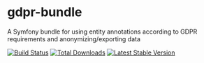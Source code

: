 # gdpr-bundle
A Symfony bundle for using entity annotations according to GDPR requirements and anonymizing/exporting data

[![Build Status](https://travis-ci.org/superbrave/gdpr-bundle.svg?branch=master)](https://travis-ci.org/superbrave/gdpr-bundle)
[![Total Downloads](https://poser.pugx.org/superbrave/gdpr-bundle/downloads.svg)](https://packagist.org/packages/superbrave/gdpr-bundle)
[![Latest Stable Version](https://poser.pugx.org/superbrave/gdpr-bundle/v/stable.svg)](https://packagist.org/packages/superbrave/gdpr-bundle)

